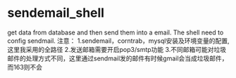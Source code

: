 # sendemail_shell
get data from database and then send them into a email. The shell need to config sendmail.
注意：
1.sendemail，corntrab，mysql安装及环境变量的配置,这里我采用的全路径
2.发送邮箱需要开启pop3/smtp功能
3.不同邮箱可能对垃圾邮件的处理方式不同，这里通过sendmail发的邮件有时候gmail会当成垃圾邮件，而163则不会
